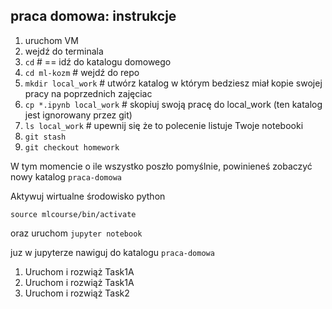 ## praca domowa: instrukcje



1. uruchom VM 
2. wejdź do terminala 
3. `cd` # == idź do katalogu domowego 
4. `cd ml-kozm` # wejdź do repo 
5. `mkdir local_work` # utwórz katalog w którym bedziesz miał kopie swojej pracy na poprzednich zajęciac
6. `cp *.ipynb local_work` # skopiuj swoją pracę do local_work (ten katalog jest ignorowany przez git)
7. `ls local_work` # upewnij się że to polecenie listuje Twoje notebooki 
8. `git stash` 
9. `git checkout homework`



W tym momencie o ile wszystko poszło pomyślnie, 
powinieneś zobaczyć nowy katalog `praca-domowa`


Aktywuj wirtualne środowisko python 

```shell
source mlcourse/bin/activate
```
oraz uruchom `jupyter notebook`

juz w jupyterze nawiguj do katalogu `praca-domowa` 

1. Uruchom i rozwiąż Task1A
2. Uruchom i rozwiąż Task1A
3. Uruchom i rozwiąż Task2

